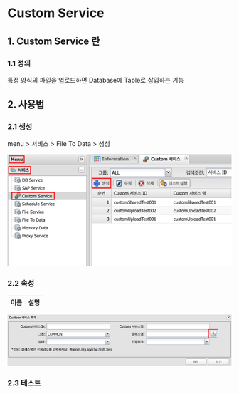 # Custom Service
## 1. Custom Service 란
### 1.1 정의
특정 양식의 파일을 업로드하면 Database에 Table로 삽입하는 기능

## 2. 사용법
### 2.1 생성
menu > 서비스 > File To Data > 생성

![Service Create](./images/02-service-custom-01.png)

### 2.2 속성

| 이름 | 설명 |
|:---:|---|

![Attribute](./images/02-service-custom-02.png)

### 2.3 테스트